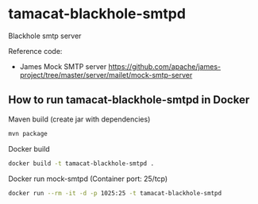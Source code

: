 # tamacat-blackhole-smtpd

Blackhole smtp server

Reference code:
* James Mock SMTP server
https://github.com/apache/james-project/tree/master/server/mailet/mock-smtp-server

## How to run tamacat-blackhole-smtpd in Docker
Maven build (create jar with dependencies)
```sh
mvn package
```


Docker build
```sh
docker build -t tamacat-blackhole-smtpd .
```

Docker run mock-smtpd (Container port: 25/tcp)
```sh
docker run --rm -it -d -p 1025:25 -t tamacat-blackhole-smtpd
```
